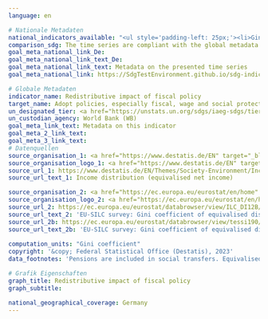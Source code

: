 ```yaml
---
language: en    

# Nationale Metadaten    
national_indicators_available: "<ul style='padding-left: 25px;'><li>Gini coefficient of equivalised disposable income before social transfers (pre-fiscal)</li> <li> Gini coefficient of equivalised disposable income (post-fiscal)</li> <li> Redistributive impact of fiscal policy</li></ul>"    
comparison_sdg: The time series are compliant with the global metadata.    
goal_meta_national_link_De: 
goal_meta_national_link_text_De: 
goal_meta_national_link_text: Metadata on the presented time series
goal_meta_national_link: https://SdgTestEnvironment.github.io/sdg-indicators/public/Meta/10.4.2.pdf    

# Globale Metadaten    
indicator_name: Redistributive impact of fiscal policy    
target_name: Adopt policies, especially fiscal, wage and social protection policies, and progressively achieve greater equality    
un_designated_tier: <a href="https://unstats.un.org/sdgs/iaeg-sdgs/tier-classification/" title="Click here for more information on the UN tier classification."  target="_blank" onclick="return confirm_alert(this);">Tier II</a>    
un_custodian_agency: World Bank (WB)    
goal_meta_link_text: Metadata on this indicator    
goal_meta_2_link_text:     
goal_meta_3_link_text:         
# Datenquellen
source_organisation_1: <a href="https://www.destatis.de/EN" target="_blank" onclick="return confirm_alert(this);"> Federal Statistical Office (Destatis) </a>
source_organisation_logo_1: <a href="https://www.destatis.de/EN" target="_blank" onclick="return confirm_alert(this);"><img src="https://g205sdgs.github.io/sdg-indicators/public/OrgImgEn/destatis.png" alt="Logo destatis" style="height:60px; width:148px"/></a>
source_url_1: https://www.destatis.de/EN/Themes/Society-Environment/Income-Consumption-Living-Conditions/Living-Conditions-Risk-Poverty/Tables/income-distribution-mz-silc.html
source_url_text_1: Income distribution (equivalised net income)

source_organisation_2: <a href="https://ec.europa.eu/eurostat/en/home" target="_blank" onclick="return confirm_alert(this);"> Statistical office of the European Union (Eurostat) </a>
source_organisation_logo_2: <a href="https://ec.europa.eu/eurostat/en/home" target="_blank" onclick="return confirm_alert(this);"><img src="https://g205sdgs.github.io/sdg-indicators/public/OrgImgEn/eurostat.png" alt="Logo eurostat" style="height:60px; width:148px"/></a>
source_url_2: https://ec.europa.eu/eurostat/databrowser/view/ILC_DI12B/default/table?lang=en
source_url_text_2: 'EU-SILC survey: Gini coefficient of equivalised disposable income before social transfers (pensions included in social transfers) – Eurostat table [ilc_di12b]'
source_url_2b: https://ec.europa.eu/eurostat/databrowser/view/tessi190/default/table?lang=en
source_url_text_2b: 'EU-SILC survey: Gini coefficient of equivalised disposable income – Eurostat table [tessi190]'
    
computation_units: "Gini coefficient"    
copyright: '&copy; Federal Statistical Office (Destatis), 2023'    
data_footnotes: 'Pensions are included in social transfers. Equivalised disposable income without  imputed income from owner-occupied housing.<br>• As of reference year 2020 there have been two types of results: first and final results. The results currently shown are final results. The "Leben in Europa" survey (German name of the European Union Statistics on Income and Living Conditions - EU-SILC), which was conducted separately in the past, was integrated as a subsample into the microcensus in 2020. Comparing the data of reference year 2020 with those of previous years is not possible (break in the time series) as the voluntary survey was changed over to a partly compulsory survey and the composition of the sample was changed.'    

# Grafik Eigenschaften    
graph_title: Redistributive impact of fiscal policy
graph_subtitle:     

national_geographical_coverage: Germany    
---
```


<span></span>